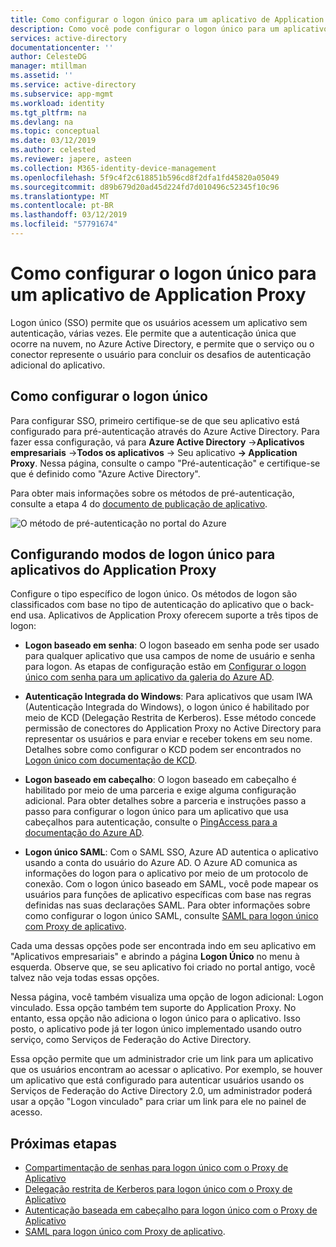 ```yaml
---
title: Como configurar o logon único para um aplicativo de Application Proxy | Microsoft Docs
description: Como você pode configurar o logon único para um aplicativo de Application Proxy rapidamente
services: active-directory
documentationcenter: ''
author: CelesteDG
manager: mtillman
ms.assetid: ''
ms.service: active-directory
ms.subservice: app-mgmt
ms.workload: identity
ms.tgt_pltfrm: na
ms.devlang: na
ms.topic: conceptual
ms.date: 03/12/2019
ms.author: celested
ms.reviewer: japere, asteen
ms.collection: M365-identity-device-management
ms.openlocfilehash: 5f9c4f2c618851b596cd8f2dfa1fd45820a05049
ms.sourcegitcommit: d89b679d20ad45d224fd7d010496c52345f10c96
ms.translationtype: MT
ms.contentlocale: pt-BR
ms.lasthandoff: 03/12/2019
ms.locfileid: "57791674"
---
```

# <a name="how-to-configure-single-sign-on-to-an-application-proxy-application"></a>Como configurar o logon único para um aplicativo de Application Proxy

Logon único (SSO) permite que os usuários acessem um aplicativo sem autenticação, várias vezes. Ele permite que a autenticação única que ocorre na nuvem, no Azure Active Directory, e permite que o serviço ou o conector represente o usuário para concluir os desafios de autenticação adicional do aplicativo.

## <a name="how-to-configure-single-sign-on"></a>Como configurar o logon único
Para configurar SSO, primeiro certifique-se de que seu aplicativo está configurado para pré-autenticação através do Azure Active Directory. Para fazer essa configuração, vá para **Azure Active Directory** -&gt;**Aplicativos empresariais** -&gt;**Todos os aplicativos** -&gt; Seu aplicativo **-&gt; Application Proxy**. Nessa página, consulte o campo "Pré-autenticação" e certifique-se que é definido como "Azure Active Directory". 

Para obter mais informações sobre os métodos de pré-autenticação, consulte a etapa 4 do [documento de publicação de aplicativo](application-proxy-add-on-premises-application.md).

   ![O método de pré-autenticação no portal do Azure](./media/application-proxy-config-sso-how-to/app-proxy.png)

## <a name="configuring-single-sign-on-modes-for-application-proxy-applications"></a>Configurando modos de logon único para aplicativos do Application Proxy
Configure o tipo específico de logon único. Os métodos de logon são classificados com base no tipo de autenticação do aplicativo que o back-end usa. Aplicativos de Application Proxy oferecem suporte a três tipos de logon:

-   **Logon baseado em senha**: O logon baseado em senha pode ser usado para qualquer aplicativo que usa campos de nome de usuário e senha para logon. As etapas de configuração estão em [Configurar o logon único com senha para um aplicativo da galeria do Azure AD](configure-password-single-sign-on-gallery-applications.md).

-   **Autenticação Integrada do Windows**: Para aplicativos que usam IWA (Autenticação Integrada do Windows), o logon único é habilitado por meio de KCD (Delegação Restrita de Kerberos). Esse método concede permissão de conectores do Application Proxy no Active Directory para representar os usuários e para enviar e receber tokens em seu nome. Detalhes sobre como configurar o KCD podem ser encontrados no [Logon único com documentação de KCD](application-proxy-configure-single-sign-on-with-kcd.md).

-   **Logon baseado em cabeçalho**: O logon baseado em cabeçalho é habilitado por meio de uma parceria e exige alguma configuração adicional. Para obter detalhes sobre a parceria e instruções passo a passo para configurar o logon único para um aplicativo que usa cabeçalhos para autenticação, consulte o [PingAccess para a documentação do Azure AD](application-proxy-configure-single-sign-on-with-ping-access.md).

-   **Logon único SAML**: Com o SAML SSO, Azure AD autentica o aplicativo usando a conta do usuário do Azure AD. O Azure AD comunica as informações do logon para o aplicativo por meio de um protocolo de conexão. Com o logon único baseado em SAML, você pode mapear os usuários para funções de aplicativo específicas com base nas regras definidas nas suas declarações SAML. Para obter informações sobre como configurar o logon único SAML, consulte [SAML para logon único com Proxy de aplicativo](application-proxy-configure-single-sign-on-on-premises-apps.md).

Cada uma dessas opções pode ser encontrada indo em seu aplicativo em "Aplicativos empresariais" e abrindo a página **Logon Único** no menu à esquerda. Observe que, se seu aplicativo foi criado no portal antigo, você talvez não veja todas essas opções.

Nessa página, você também visualiza uma opção de logon adicional: Logon vinculado. Essa opção também tem suporte do Application Proxy. No entanto, essa opção não adiciona o logon único para o aplicativo. Isso posto, o aplicativo pode já ter logon único implementado usando outro serviço, como Serviços de Federação do Active Directory. 

Essa opção permite que um administrador crie um link para um aplicativo que os usuários encontram ao acessar o aplicativo. Por exemplo, se houver um aplicativo que está configurado para autenticar usuários usando os Serviços de Federação do Active Directory 2.0, um administrador poderá usar a opção "Logon vinculado" para criar um link para ele no painel de acesso.

## <a name="next-steps"></a>Próximas etapas
- [Compartimentação de senhas para logon único com o Proxy de Aplicativo](application-proxy-configure-single-sign-on-password-vaulting.md)
- [Delegação restrita de Kerberos para logon único com o Proxy de Aplicativo](application-proxy-configure-single-sign-on-with-kcd.md)
- [Autenticação baseada em cabeçalho para logon único com o Proxy de Aplicativo](application-proxy-configure-single-sign-on-with-ping-access.md) 
- [SAML para logon único com Proxy de aplicativo](application-proxy-configure-single-sign-on-on-premises-apps.md).
